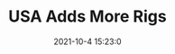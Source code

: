 ---
"title": "USA Adds More Rigs"
"date": "2021-10-4 15:23:0"
"feed_name": "RIGZONE"
"feed_website": "http://www.rigzone.com/"
"feed_rss": "http://www.rigzone.com/news/rss/rigzone_latest.aspx"
"link": "https://www.rigzone.com/news/usa_adds_more_rigs-04-oct-2021-166614-article/?rss=true"
"source": "None"
"file": "_posts/2021-1-1-f326973616c80a65f1ce447ebf3379625cb63cc4.md"
"accident": "0"
"drilling": "0"
"dead": "0"
"injured": "0"
"arrested": "0"
"place": "unknown place"
"where": "unknown site"
"causes": "unknown"
"place_uri": "unknown place"
---